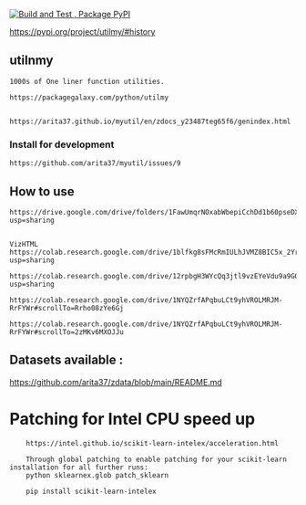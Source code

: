
[![Build and Test , Package PyPI](https://github.com/arita37/myutil/actions/workflows/build%20and%20release.yml/badge.svg)](https://github.com/arita37/myutil/actions/workflows/build%20and%20release.yml)

[     https://pypi.org/project/utilmy/#history ](https://pypi.org/project/utilmy/#history)



## utilnmy
    1000s of One liner function utilities.
    
    https://packagegalaxy.com/python/utilmy


    https://arita37.github.io/myutil/en/zdocs_y23487teg65f6/genindex.html


### Install for development

    https://github.com/arita37/myutil/issues/9



## How to use 
 
    https://drive.google.com/drive/folders/1FawUmqrNOxabWbepiCchDd1b60pseDXm?usp=sharing
 

    VizHTML
    https://colab.research.google.com/drive/1blfkg8sFMcRmIULhJVMZ8BIC5x_2YrDl?usp=sharing

    https://colab.research.google.com/drive/12rpbgH3WYcQq3jtl9vzEYeVdu9a9GOM_?usp=sharing 
    
    https://colab.research.google.com/drive/1NYQZrfAPqbuLCt9yhVROLMRJM-RrFYWr#scrollTo=Rrho08zYe6Gj

    https://colab.research.google.com/drive/1NYQZrfAPqbuLCt9yhVROLMRJM-RrFYWr#scrollTo=2zMKv6MXOJJu


 

 ## Datasets available :
 
 https://github.com/arita37/zdata/blob/main/README.md
 
 
 
 

 #   Patching for Intel CPU speed up

        https://intel.github.io/scikit-learn-intelex/acceleration.html

        Through global patching to enable patching for your scikit-learn installation for all further runs:
        python sklearnex.glob patch_sklearn

        pip install scikit-learn-intelex
 






